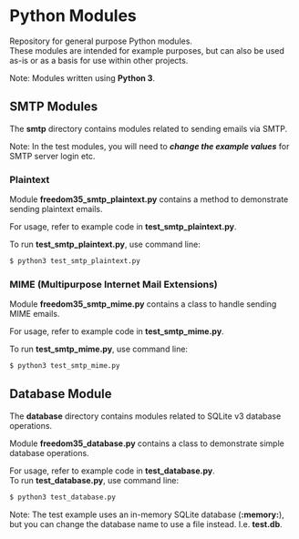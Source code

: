 # Python Modules
Repository for general purpose Python modules.  
These modules are intended for example purposes, but can also be used as-is or as a basis for use within other projects.

Note: Modules written using **Python 3**.  
  

## SMTP Modules
The **smtp** directory contains modules related to sending emails via SMTP.  
  
Note: In the test modules, you will need to ***change the example values*** for SMTP server login etc.  

### Plaintext
Module **freedom35_smtp_plaintext.py** contains a method to demonstrate sending plaintext emails.  
  
For usage, refer to example code in **test_smtp_plaintext.py**.  
  
To run **test_smtp_plaintext.py**, use command line:  
```sh
$ python3 test_smtp_plaintext.py
```  
  
  
### MIME (Multipurpose Internet Mail Extensions)
Module **freedom35_smtp_mime.py** contains a class to handle sending MIME emails.  
  
For usage, refer to example code in **test_smtp_mime.py**. 
  
To run **test_smtp_mime.py**, use command line:  
```sh
$ python3 test_smtp_mime.py
```
  
  
## Database Module
The **database** directory contains modules related to SQLite v3 database operations.  
  
Module **freedom35_database.py** contains a class to demonstrate simple database operations.  
  
For usage, refer to example code in **test_database.py**.  
To run **test_database.py**, use command line:  
```sh
$ python3 test_database.py
```
  
Note: The test example uses an in-memory SQLite database (**:memory:**), but you can change the database name to use a file instead. I.e. **test.db**.
